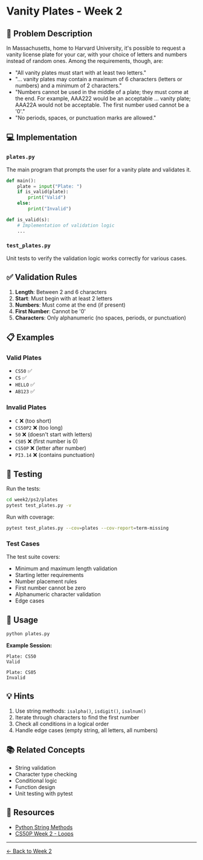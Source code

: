 # Vanity Plates - Week 2

## 🎯 Problem Description

In Massachusetts, home to Harvard University, it's possible to request a vanity license plate for your car, with your choice of letters and numbers instead of random ones. Among the requirements, though, are:

- "All vanity plates must start with at least two letters."
- "… vanity plates may contain a maximum of 6 characters (letters or numbers) and a minimum of 2 characters."
- "Numbers cannot be used in the middle of a plate; they must come at the end. For example, AAA222 would be an acceptable … vanity plate; AAA22A would not be acceptable. The first number used cannot be a '0'."
- "No periods, spaces, or punctuation marks are allowed."

## 💻 Implementation

### `plates.py`

The main program that prompts the user for a vanity plate and validates it.

```python
def main():
    plate = input("Plate: ")
    if is_valid(plate):
        print("Valid")
    else:
        print("Invalid")

def is_valid(s):
    # Implementation of validation logic
    ...
```

### `test_plates.py`

Unit tests to verify the validation logic works correctly for various cases.

## ✅ Validation Rules

1. **Length**: Between 2 and 6 characters
2. **Start**: Must begin with at least 2 letters
3. **Numbers**: Must come at the end (if present)
4. **First Number**: Cannot be '0'
5. **Characters**: Only alphanumeric (no spaces, periods, or punctuation)

## 📋 Examples

### Valid Plates
- `CS50` ✅
- `CS` ✅
- `HELLO` ✅
- `AB123` ✅

### Invalid Plates
- `C` ❌ (too short)
- `CS50P2` ❌ (too long)
- `50` ❌ (doesn't start with letters)
- `CS05` ❌ (first number is 0)
- `CS50P` ❌ (letter after number)
- `PI3.14` ❌ (contains punctuation)

## 🧪 Testing

Run the tests:

```bash
cd week2/ps2/plates
pytest test_plates.py -v
```

Run with coverage:

```bash
pytest test_plates.py --cov=plates --cov-report=term-missing
```

### Test Cases

The test suite covers:
- Minimum and maximum length validation
- Starting letter requirements
- Number placement rules
- First number cannot be zero
- Alphanumeric character validation
- Edge cases

## 🚀 Usage

```bash
python plates.py
```

**Example Session:**
```
Plate: CS50
Valid
```

```
Plate: CS05
Invalid
```

## 💡 Hints

1. Use string methods: `isalpha()`, `isdigit()`, `isalnum()`
2. Iterate through characters to find the first number
3. Check all conditions in a logical order
4. Handle edge cases (empty string, all letters, all numbers)

## 📚 Related Concepts

- String validation
- Character type checking
- Conditional logic
- Function design
- Unit testing with pytest

## 🔗 Resources

- [Python String Methods](https://docs.python.org/3/library/stdtypes.html#string-methods)
- [CS50P Week 2 - Loops](https://cs50.harvard.edu/python/2022/weeks/2/)

---

[← Back to Week 2](../README.md)
